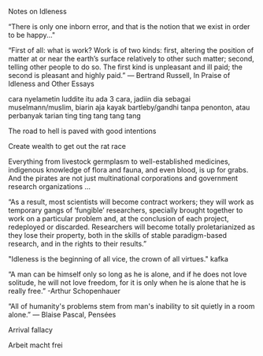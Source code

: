 Notes on Idleness

“There is only one inborn error, and that is the notion that we exist in order to be happy..."

“First of all: what is work? Work is of two kinds: first, altering the position of matter at or near the earth’s surface relatively to other such matter; second, telling other people to do so. The first kind is unpleasant and ill paid; the second is pleasant and highly paid.”
― Bertrand Russell, In Praise of Idleness and Other Essays

cara nyelametin luddite itu ada 3 cara, jadiin dia sebagai muselmann/muslim, biarin aja kayak bartleby/gandhi tanpa penonton, atau perbanyak tarian ting ting tang tang tang

The road to hell is paved with good intentions

Create wealth to get out the rat race

Everything from livestock germplasm to well-established medicines, indigenous knowledge of flora and fauna, and even blood, is up for grabs. And the pirates are not just multinational corporations and government research organizations …

“As a result, most scientists will become contract workers; they will work as
temporary gangs of ‘fungible’ researchers, specially brought together to work
on a particular problem and, at the conclusion of each project, redeployed or
discarded. Researchers will become totally proletarianized as they lose their property, both in the skills of stable paradigm-based research, and in the rights to their results.”

"Idleness is the beginning of all vice, the crown of all virtues." kafka

“A man can be himself only so long as he is alone, and if he does not love solitude, he will not love freedom, for it is only when he is alone that he is really free.” -Arthur Schopenhauer

“All of humanity's problems stem from man's inability to sit quietly in a room alone.” ― Blaise Pascal, Pensées 

Arrival fallacy

Arbeit macht frei

